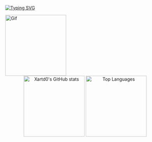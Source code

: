 <a href="https://git.io/typing-svg"><img src="https://readme-typing-svg.demolab.com?font=Fira+Code&size=25&pause=1000&color=9E1615&center=true&vCenter=true&random=false&width=435&lines=Xartd0+%2F+Pavel;Software+Developer" alt="Typing SVG" /></a>

<div alight="center">
<img src="https://i.pinimg.com/originals/d5/b7/9a/d5b79a59329e7456dd3e7e0cf4c04a89.gif" alt="Gif" height="192px"/>
</div>

<div align="center">
   <img src="https://github-readme-stats.vercel.app/api?username=xartd0&show_icons=true&bg_color=090705&border_color=490b0b&text_color=ffffff&icon_color=700f10&title_color=ffffff" alt="Xartd0's GitHub stats" height="192px">
  <a href="https://github.com/anuraghazra/github-readme-stats">
    <img src="https://github-readme-stats.vercel.app/api/top-langs/?username=xartd0&show_icons=true&bg_color=090705&border_color=490b0b&text_color=ffffff&icon_color=700f10&title_color=ffffff&layout=compact" alt="Top Languages" height="192px">
  </a>
</div>


